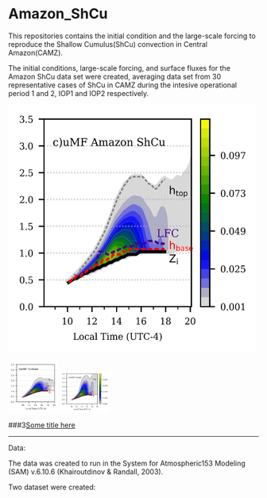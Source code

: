 # Amazon_ShCu

This repositories contains the initial 
condition and the large-scale forcing 
to reproduce the Shallow Cumulus(ShCu)
convection in Central Amazon(CAMZ). 

The initial conditions, large-scale forcing, and surface 
fluxes for the Amazon ShCu data set were created, 
averaging data set from 30 representative 
cases of ShCu in CAMZ during the intesive operational period 1 and 2, IOP1 and IOP2 
respectively.

<img src="fig/mass_flux_2d_ca_sh.png" alt="Alt text" title="Optional title" width="500" height="500" >

<p float="left"
  <img src="/fig/mass_flux_2d_small.png" width="100" /> 
  <img src="/fig/mass_flux_2d_medium.png" width="100" />
  <img src="/fig/mass_flux_2d_large_all.png" width="100" />
</p>



###3[Some title here](fig/mass_flux_2d_ca_sh.pdf)
_____________________________________________________________
Data:

The data  was created to run in
the System for Atmospheric153
Modeling (SAM) v.6.10.6 (Khairoutdinov & Randall, 2003).

Two dataset were created: 

